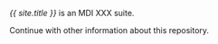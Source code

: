 <!--- edit this file with information about your repository, suite, etc. -->
_{{ site.title }}_ is an MDI XXX suite.

Continue with other information about this repository.
